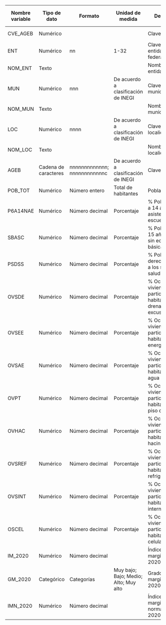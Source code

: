 | Nombre variable | Tipo de dato           | Formato                           | Unidad de medida                      | Descripción                                                                 | Indicación de obligatoriedad | Catálogo de referencia | Identificador de valores nulos | Ejemplo de dato         |
|-----------------|------------------------|-----------------------------------|---------------------------------------|-----------------------------------------------------------------------------|------------------------------|------------------------|--------------------------------|-------------------------|
| CVE_AGEB        | Numérico               |                                   |                                       | Clave geográfica                                                            | Sí                           |                        | Sin valores faltantes          | 2604800011399           |
| ENT             | Numérico               | nn                                | 1-32                                  | Clave de la entidad federativa                                              | Sí                           |                        | Sin valores faltantes          | 26                      |
| NOM_ENT         | Texto                  |                                   |                                       | Nombre de la entidad                                                        | Sí                           |                        | Sin valores faltantes          | Sonora                  |
| MUN             | Numérico               | nnn                               | De acuerdo a clasificación de INEGI   | Clave del municipio                                                         | Sí                           |                        | Sin valores faltantes          | 048                     |
| NOM_MUN         | Texto                  |                                   |                                       | Nombre del municipio                                                        | Sí                           |                        | Sin valores faltantes          | Puerto Peñasco          |
| LOC             | Numérico               | nnnn                              | De acuerdo a clasificación de INEGI   | Clave de la localidad                                                       | Sí                           |                        | Sin valores faltantes          | 0001                    |
| NOM_LOC         | Texto                  |                                   |                                       | Nombre de la localidad                                                      | Sí                           |                        | Sin valores faltantes          | Puerto Peñasco          |
| AGEB            | Cadena de caracteres   | nnnnnnnnnnnnn; nnnnnnnnnnnnc      | De acuerdo a clasificación de INEGI   | Clave de la AGEB                                                            | Sí                           |                        | Sin valores faltantes          | 1399                    |
| POB_TOT         | Numérico               | Número entero                     | Total de habitantes                   | Población total                                                             | Sí                           |                        | Sin valores faltantes          | 997                     |
| P6A14NAE        | Numérico               | Número decimal                    | Porcentaje                            | % Población de 6 a 14 años que no asiste a la escuela                       | Sí                           |                        | Sin valores faltantes          | 4.705882353             |
| SBASC           | Numérico               | Número decimal                    | Porcentaje                            | % Población de 15 años o más sin educación básica                           | Sí                           |                        | Sin valores faltantes          | 29.33333333             |
| PSDSS           | Numérico               | Número decimal                    | Porcentaje                            | % Población sin derechohabiencia a los servicios de salud                   | Sí                           |                        | Sin valores faltantes          | 26.37913741             |
| OVSDE           | Numérico               | Número decimal                    | Porcentaje                            | % Ocupantes en viviendas particulares habitadas sin drenaje ni excusado     | Sí                           |                        | Sin valores faltantes          | 0                       |
| OVSEE           | Numérico               | Número decimal                    | Porcentaje                            | % Ocupantes en viviendas particulares habitadas sin energía eléctrica       | Sí                           |                        | Sin valores faltantes          | 0.100908174             |
| OVSAE           | Numérico               | Número decimal                    | Porcentaje                            | % Ocupantes en viviendas particulares habitadas sin agua entubada           | Sí                           |                        | Sin valores faltantes          | 0                       |
| OVPT            | Numérico               | Número decimal                    | Porcentaje                            | % Ocupantes en viviendas particulares habitadas con piso de tierra          | Sí                           |                        | Sin valores faltantes          | 0.403632694             |
| OVHAC           | Numérico               | Número decimal                    | Porcentaje                            | % Ocupantes en viviendas particulares habitadas con hacinamiento            | Sí                           |                        | Sin valores faltantes          | 21.59434914             |
| OVSREF          | Numérico               | Número decimal                    | Porcentaje                            | % Ocupantes en viviendas particulares habitadas sin refrigerador            | Sí                           |                        | Sin valores faltantes          | 0.302724521             |
| OVSINT          | Numérico               | Número decimal                    | Porcentaje                            | % Ocupantes en viviendas particulares habitadas sin internet                | Sí                           |                        | Sin valores faltantes          | 23.51160444             |
| OSCEL           | Numérico               | Número decimal                    | Porcentaje                            | % Ocupantes en viviendas particulares habitadas sin celular                 | Sí                           |                        | Sin valores faltantes          | 2.320887992             |
| IM_2020         | Numérico               | Número decimal                    |                                       | Índice de marginación, 2020                                                 | Sí                           |                        | Sin valores faltantes          | 122.054643              |
| GM_2020         | Categórico             | Categorías                        | Muy bajo; Bajo; Medio; Alto; Muy alto | Grado de marginación, 2020                                                  | Sí                           |                        | Sin valores faltantes          | Bajo                    |
| IMN_2020        | Numérico               | Número decimal                    |                                       | Índice de marginación normalizado, 2020                                     | Sí                           |                        | Sin valores faltantes          | 0.953445106             |
